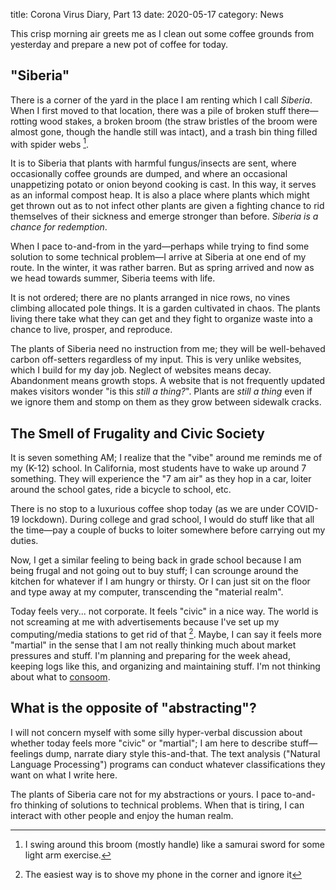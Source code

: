 title: Corona Virus Diary, Part 13
date: 2020-05-17
category: News

This crisp morning air greets me as I clean out some coffee grounds
from yesterday and prepare a new pot of coffee for today.

"Siberia"
---------

There is a corner of the yard in the place I am renting which I call
*Siberia*.  When I first moved to that location, there was a pile of
broken stuff there&mdash;rotting wood stakes, a broken broom (the
straw bristles of the broom were almost gone, though the handle still
was intact), and a trash bin thing filled with spider webs [^1].

It is to Siberia that plants with harmful fungus/insects are sent,
where occasionally coffee grounds are dumped, and where an occasional
unappetizing potato or onion beyond cooking is cast. In this way, it
serves as an informal compost heap. It is also a place where plants
which might get thrown out as to not infect other plants are given a
fighting chance to rid themselves of their sickness and emerge
stronger than before. *Siberia is a chance for redemption*. 

When I pace to-and-from in the yard&mdash;perhaps while trying to find
some solution to some technical problem&mdash;I arrive at Siberia at
one end of my route. In the winter, it was rather barren. But as
spring arrived and now as we head towards summer, Siberia teems with
life.

It is not ordered; there are no plants arranged in nice rows, no vines
climbing allocated pole things. It is a garden cultivated in
chaos. The plants living there take what they can get and they fight
to organize waste into a chance to live, prosper, and reproduce.

The plants of Siberia need no instruction from me; they will be
well-behaved carbon off-setters regardless of my input. This is very
unlike websites, which I build for my day job. Neglect of websites
means decay. Abandonment means growth stops. A website that is not
frequently updated makes visitors wonder "is this *still a thing?*".
Plants are *still a thing* even if we ignore them and stomp on them as
they grow between sidewalk cracks.


The Smell of Frugality and Civic Society
----------------------------------------

It is seven something AM; I realize that the "vibe" around me reminds
me of my (K-12) school. In California, most students have to wake up
around 7 something. They will experience the "7 am air" as they hop in
a car, loiter around the school gates, ride a bicycle to school, etc.

There is no stop to a luxurious coffee shop today (as we are under
COVID-19 lockdown). During college and grad school, I would do stuff
like that all the time&mdash;pay a couple of bucks to loiter somewhere
before carrying out my duties.

Now, I get a similar feeling to being back in grade school because I
am being frugal and not going out to buy stuff; I can scrounge around
the kitchen for whatever if I am hungry or thirsty. Or I can just sit
on the floor and type away at my computer, transcending the "material
realm".

Today feels very... not corporate. It feels "civic" in a nice way. The
world is not screaming at me with advertisements because I've set up
my computing/media stations to get rid of that [^2].  Maybe, I can say
it feels more "martial" in the sense that I am not really thinking
much about market pressures and stuff. I'm planning and preparing for
the week ahead, keeping logs like this, and organizing and maintaining
stuff. I'm not thinking about what to
[consoom](https://knowyourmeme.com/memes/consume-product-consoomer).

What is the opposite of "abstracting"?
--------------------------------------

I will not concern myself with some silly hyper-verbal discussion
about whether today feels more "civic" or "martial"; I am here to
describe stuff&mdash;feelings dump, narrate diary style this-and-that.
The text analysis ("Natural Language Processing") programs can conduct
whatever classifications they want on what I write here.

The plants of Siberia care not for my abstractions or yours. I pace
to-and-fro thinking of solutions to technical problems. When that is
tiring, I can interact with other people and enjoy the human realm.


[^1]: I swing around this broom (mostly handle) like a samurai sword
    for some light arm exercise.
[^2]: The easiest way is to shove my phone in the corner and ignore it
